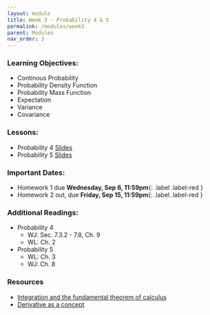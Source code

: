 ```yaml
---
layout: module
title: Week 3 - Probability 4 & 5
permalink: /modules/week3
parent: Modules
nav_order: 3
---
```


### Learning Objectives:
* Continous Probability
* Probability Density Function
* Probability Mass Function
* Expectation
* Variance
* Covariance


### Lessons:
*  Probability 4 [Slides]()
*  Probability 5 [Slides]()

### Important Dates:
* Homework 1 due **Wednesday, Sep 6, 11:59pm**{: .label .label-red }
* Homework 2 out, due **Friday, Sep 15, 11:59pm**{: .label .label-red }


### Additional Readings:
* Probability 4
    * WJ: Sec. 7.3.2 - 7.8, Ch. 9
    * WL: Ch. 2
* Probability 5
    * WL: Ch. 3
    * WJ: Ch. 8

### Resources
* [Integration and the fundamental theorem of calculus](https://www.youtube.com/watch?v=rfG8ce4nNh0&t=668s)
* [Derivative as a concept](https://www.youtube.com/watch?v=N2PpRnFqnqY)